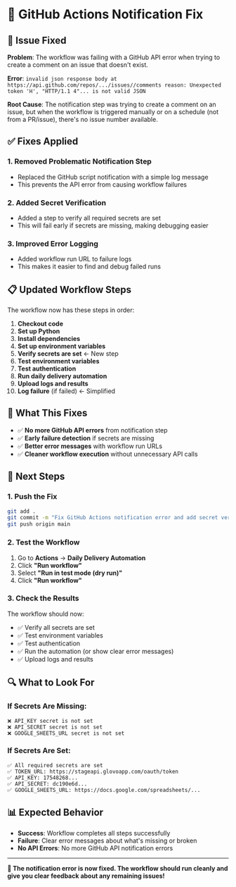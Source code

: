 # 🔧 GitHub Actions Notification Fix

## 🚨 Issue Fixed

**Problem**: The workflow was failing with a GitHub API error when trying to create a comment on an issue that doesn't exist.

**Error**: `invalid json response body at https://api.github.com/repos/.../issues//comments reason: Unexpected token 'H', "HTTP/1.1 4"... is not valid JSON`

**Root Cause**: The notification step was trying to create a comment on an issue, but when the workflow is triggered manually or on a schedule (not from a PR/issue), there's no issue number available.

## ✅ Fixes Applied

### 1. Removed Problematic Notification Step
- Replaced the GitHub script notification with a simple log message
- This prevents the API error from causing workflow failures

### 2. Added Secret Verification
- Added a step to verify all required secrets are set
- This will fail early if secrets are missing, making debugging easier

### 3. Improved Error Logging
- Added workflow run URL to failure logs
- This makes it easier to find and debug failed runs

## 📋 Updated Workflow Steps

The workflow now has these steps in order:

1. **Checkout code**
2. **Set up Python**
3. **Install dependencies**
4. **Set up environment variables**
5. **Verify secrets are set** ← New step
6. **Test environment variables**
7. **Test authentication**
8. **Run daily delivery automation**
9. **Upload logs and results**
10. **Log failure** (if failed) ← Simplified

## 🎯 What This Fixes

- ✅ **No more GitHub API errors** from notification step
- ✅ **Early failure detection** if secrets are missing
- ✅ **Better error messages** with workflow run URLs
- ✅ **Cleaner workflow execution** without unnecessary API calls

## 🚀 Next Steps

### 1. Push the Fix
```bash
git add .
git commit -m "Fix GitHub Actions notification error and add secret verification"
git push origin main
```

### 2. Test the Workflow
1. Go to **Actions** → **Daily Delivery Automation**
2. Click **"Run workflow"**
3. Select **"Run in test mode (dry run)"**
4. Click **"Run workflow"**

### 3. Check the Results
The workflow should now:
- ✅ Verify all secrets are set
- ✅ Test environment variables
- ✅ Test authentication
- ✅ Run the automation (or show clear error messages)
- ✅ Upload logs and results

## 🔍 What to Look For

### If Secrets Are Missing:
```
❌ API_KEY secret is not set
❌ API_SECRET secret is not set
❌ GOOGLE_SHEETS_URL secret is not set
```

### If Secrets Are Set:
```
✅ All required secrets are set
✅ TOKEN_URL: https://stageapi.glovoapp.com/oauth/token
✅ API_KEY: 17548268...
✅ API_SECRET: dc190e6d...
✅ GOOGLE_SHEETS_URL: https://docs.google.com/spreadsheets/...
```

## 📊 Expected Behavior

- **Success**: Workflow completes all steps successfully
- **Failure**: Clear error messages about what's missing or broken
- **No API Errors**: No more GitHub API notification errors

---

**🎯 The notification error is now fixed. The workflow should run cleanly and give you clear feedback about any remaining issues!**
